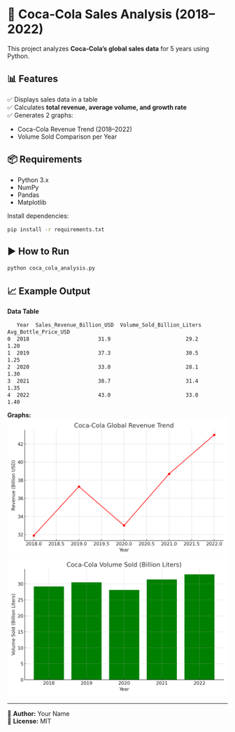# 🥤 Coca-Cola Sales Analysis (2018–2022)

This project analyzes **Coca-Cola’s global sales data** for 5 years using Python.

## 📊 Features
✅ Displays sales data in a table  
✅ Calculates **total revenue, average volume, and growth rate**  
✅ Generates 2 graphs:
- Coca-Cola Revenue Trend (2018–2022)
- Volume Sold Comparison per Year  

## 📦 Requirements
- Python 3.x
- NumPy
- Pandas
- Matplotlib

Install dependencies:
```bash
pip install -r requirements.txt
```

## ▶️ How to Run
```bash
python coca_cola_analysis.py
```

## 📈 Example Output

**Data Table**
```
   Year  Sales_Revenue_Billion_USD  Volume_Sold_Billion_Liters  Avg_Bottle_Price_USD
0  2018                      31.9                        29.2                  1.20
1  2019                      37.3                        30.5                  1.25
2  2020                      33.0                        28.1                  1.30
3  2021                      38.7                        31.4                  1.35
4  2022                      43.0                        33.0                  1.40
```

**Graphs:**
![Revenue Trend](output/revenue_trend.png)
![Volume Sold](output/volume_sold.png)

---

📌 **Author:** Your Name  
📌 **License:** MIT
